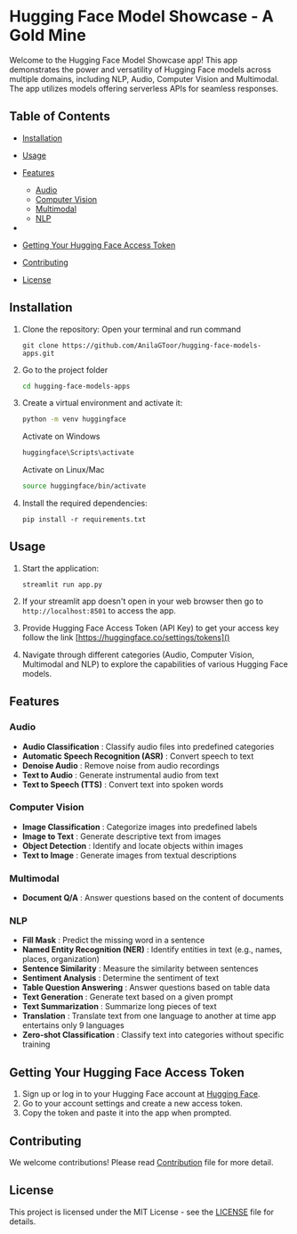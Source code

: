 # Hugging Face Model Showcase - A Gold Mine

Welcome to the Hugging Face Model Showcase app! This app demonstrates the power and versatility of Hugging Face models across multiple domains, including NLP, Audio, Computer Vision and Multimodal. The app utilizes models offering serverless APIs for seamless responses.

## Table of Contents

* [Installation](https://chatgpt.com/c/65622743-f1c1-416c-9e74-58d07a53ed33#installation)
* [Usage](https://chatgpt.com/c/65622743-f1c1-416c-9e74-58d07a53ed33#usage)
* [Features](https://chatgpt.com/c/65622743-f1c1-416c-9e74-58d07a53ed33#features)

  * [Audio](https://chatgpt.com/c/65622743-f1c1-416c-9e74-58d07a53ed33#audio)
  * [Computer Vision](https://chatgpt.com/c/65622743-f1c1-416c-9e74-58d07a53ed33#computer-vision)
  * [Multimodal](https://chatgpt.com/c/65622743-f1c1-416c-9e74-58d07a53ed33#multimodal)
  * [NLP](https://chatgpt.com/c/65622743-f1c1-416c-9e74-58d07a53ed33#nlp)
* 
* [Getting Your Hugging Face Access Token](https://chatgpt.com/c/65622743-f1c1-416c-9e74-58d07a53ed33#getting-your-hugging-face-access-token)
* [Contributing](https://chatgpt.com/c/65622743-f1c1-416c-9e74-58d07a53ed33#contributing)
* [License](https://chatgpt.com/c/65622743-f1c1-416c-9e74-58d07a53ed33#license)

## Installation

1. Clone the repository:
   Open your terminal and run command

   ```
   git clone https://github.com/AnilaGToor/hugging-face-models-apps.git
   ```
2. Go to the project folder
   ```bash 
   cd hugging-face-models-apps
   ```
3. Create a virtual environment and activate it:
   ```bash
   python -m venv huggingface
   ```
   Activate on Windows
   ```bash
   huggingface\Scripts\activate
   ```
   Activate on Linux/Mac
   ```bash
   source huggingface/bin/activate
   ```
4. Install the required dependencies:

   ```
   pip install -r requirements.txt
   ```

## Usage

1. Start the application:

   ```
   streamlit run app.py
   ```
2. If your streamlit app doesn't open in your web browser then go to ```http://localhost:8501``` 
to access the app.
3. Provide Hugging Face Access Token (API Key) to get your access key follow the link [https://huggingface.co/settings/tokens]()
4. Navigate through different categories (Audio, Computer Vision, Multimodal and NLP) to explore the capabilities of various Hugging Face models.

## Features

### Audio

* **Audio Classification** : Classify audio files into predefined categories
* **Automatic Speech Recognition (ASR)** : Convert speech to text
* **Denoise Audio** : Remove noise from audio recordings
* **Text to Audio** : Generate instrumental audio from text
* **Text to Speech (TTS)** : Convert text into spoken words

### Computer Vision

* **Image Classification** : Categorize images into predefined labels
* **Image to Text** : Generate descriptive text from images
* **Object Detection** : Identify and locate objects within images
* **Text to Image** : Generate images from textual descriptions

### Multimodal

* **Document Q/A** : Answer questions based on the content of documents

### NLP

* **Fill Mask** : Predict the missing word in a sentence
* **Named Entity Recognition (NER)** : Identify entities in text (e.g., names, places, organization)
* **Sentence Similarity** : Measure the similarity between sentences
* **Sentiment Analysis** : Determine the sentiment of text
* **Table Question Answering** : Answer questions based on table data
* **Text Generation** : Generate text based on a given prompt
* **Text Summarization** : Summarize long pieces of text
* **Translation** : Translate text from one language to another at time app entertains only 9 languages
* **Zero-shot Classification** : Classify text into categories without specific training

## Getting Your Hugging Face Access Token

1. Sign up or log in to your Hugging Face account at [Hugging Face](https://huggingface.co/).
2. Go to your account settings and create a new access token.
3. Copy the token and paste it into the app when prompted.

## Contributing

We welcome contributions! Please read [Contribution](CONTRIBUTE.md) file for more detail.

## License
This project is licensed under the MIT License - see the [LICENSE](LICENSE) file for details.